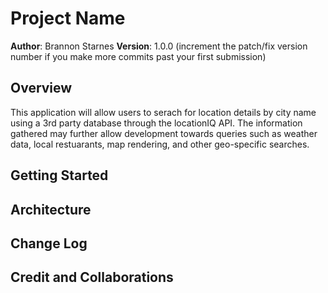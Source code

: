 # Project Name

**Author**: Brannon Starnes
**Version**: 1.0.0 (increment the patch/fix version number if you make more commits past your first submission)

## Overview
This application will allow users to serach for location details by city name using a 3rd party database through the locationIQ API. The information gathered may further allow development towards queries such as weather data, local restuarants, map rendering, and other geo-specific searches.  

## Getting Started
<!-- What are the steps that a user must take in order to build this app on their own machine and get it running? -->

## Architecture
<!-- Provide a detailed description of the application design. What technologies (languages, libraries, etc) you're using, and any other relevant design information. -->

## Change Log
<!-- Use this area to document the iterative changes made to your application as each feature is successfully implemented. Use time stamps. Here's an example:

01-01-2001 4:59pm - Application now has a fully-functional express server, with a GET route for the location resource. -->

## Credit and Collaborations
<!-- Give credit (and a link) to other people or resources that helped you build this application. -->
